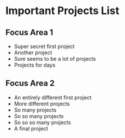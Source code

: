 Important Projects List
=======================

Focus Area 1
------------

- Super secret first project
- Another project
- Sure seems to be a lot of projects
- Projects for days

Focus Area 2
------------

- An entirely different first project
- More different projects
- So many projects
- So so many projects
- So so so many projects
- A final project

